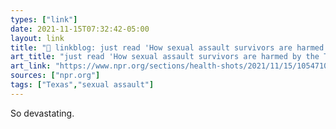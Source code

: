 ```yaml
---
types: ["link"]
date: 2021-11-15T07:32:42-05:00
layout: link
title: "🔗 linkblog: just read 'How sexual assault survivors are harmed by the Texas abortion law : Shots - Health News : NPR'"
art_title: "just read 'How sexual assault survivors are harmed by the Texas abortion law : Shots - Health News : NPR"
art_link: "https://www.npr.org/sections/health-shots/2021/11/15/1054710917/texas-abortion-law-harm-sexual-assault-survivors"
sources: ["npr.org"]
tags: ["Texas","sexual assault"]
---
```

So devastating.
